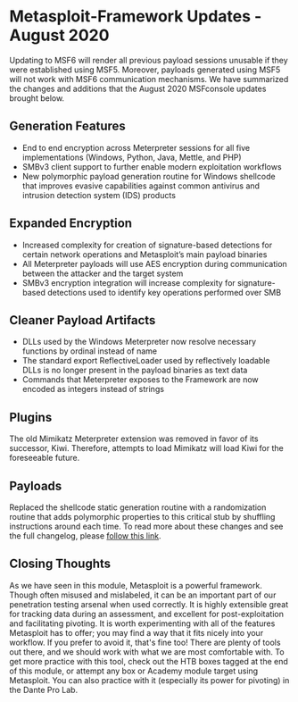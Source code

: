 # Metasploit-Framework Updates - August 2020

Updating to MSF6 will render all previous payload sessions unusable if they were established using MSF5. Moreover, payloads generated using MSF5 will not work with MSF6 communication mechanisms. We have summarized the changes and additions that the August 2020 MSFconsole updates brought below.

## Generation Features

* End to end encryption across Meterpreter sessions for all five implementations (Windows, Python, Java, Mettle, and PHP)
* SMBv3 client support to further enable modern exploitation workflows
* New polymorphic payload generation routine for Windows shellcode that improves evasive capabilities against common antivirus and intrusion detection system (IDS) products

## Expanded Encryption

* Increased complexity for creation of signature-based detections for certain network operations and Metasploit’s main payload binaries
* All Meterpreter payloads will use AES encryption during communication between the attacker and the target system
* SMBv3 encryption integration will increase complexity for signature-based detections used to identify key operations performed over SMB

## Cleaner Payload Artifacts

* DLLs used by the Windows Meterpreter now resolve necessary functions by ordinal instead of name
* The standard export ReflectiveLoader used by reflectively loadable DLLs is no longer present in the payload binaries as text data
* Commands that Meterpreter exposes to the Framework are now encoded as integers instead of strings

## Plugins

The old Mimikatz Meterpreter extension was removed in favor of its successor, Kiwi. Therefore, attempts to load Mimikatz will load Kiwi for the foreseeable future.

## Payloads

Replaced the shellcode static generation routine with a randomization routine that adds polymorphic properties to this critical stub by shuffling instructions around each time. To read more about these changes and see the full changelog, please [follow this link](https://blog.rapid7.com/2020/08/06/metasploit-6-now-under-active-development/).

## Closing Thoughts

As we have seen in this module, Metasploit is a powerful framework. Though often misused and mislabeled, it can be an important part of our penetration testing arsenal when used correctly. It is highly extensible great for tracking data during an assessment, and excellent for post-exploitation and facilitating pivoting. It is worth experimenting with all of the features Metasploit has to offer; you may find a way that it fits nicely into your workflow. If you prefer to avoid it, that's fine too! There are plenty of tools out there, and we should work with what we are most comfortable with. To get more practice with this tool, check out the HTB boxes tagged at the end of this module, or attempt any box or Academy module target using Metasploit. You can also practice with it (especially its power for pivoting) in the Dante Pro Lab.
